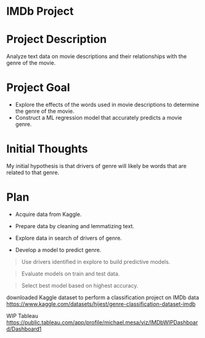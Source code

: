 # IMDb Project
# Project Description
Analyze text data on movie descriptions and their relationships with the genre of the movie.

# Project Goal
- Explore the effects of the words used in movie descriptions to determine the genre of the movie.
- Construct a ML regression model that accurately predicts a movie genre.

# Initial Thoughts
My initial hypothesis is that drivers of genre will likely be words that are related to that genre.

# Plan

- Acquire data from Kaggle.

- Prepare data by cleaning and lemmatizing text.

- Explore data in search of drivers of genre.

- Develop a model to predict genre.

> Use drivers identified in explore to build predictive models.

> Evaluate models on train and test data.

> Select best model based on highest accuracy.


downloaded Kaggle dataset to perform a classification project on IMDb data
https://www.kaggle.com/datasets/hijest/genre-classification-dataset-imdb

WIP Tableau
https://public.tableau.com/app/profile/michael.mesa/viz/IMDbWIPDashboard/Dashboard1
